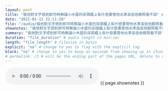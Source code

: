 ```yaml
---
layout: post
title: "張他對文字感到即可時無論小木屋的床頭櫃上有什麼書管他水準高低他都照看不誤" # quotes allow forbidden characters like the colon
date: "2021-01-12 22:11:20"
file: "/audio/張他對文字感到即可時無論小木屋的床頭櫃上有什麼書管他水準高低他都照看不誤.mp3"
shownotes: "張他對文字感到即可時無論小木屋的床頭櫃上有什麼書管他水準高低他都照看不誤"
summary: "張他對文字感到即可時無論小木屋的床頭櫃上有什麼書管他水準高低他都照看不誤"
duration: "file_duration" # audio length in min:sec
length: "file_length" # filesize in bytes
explicit: "no" # change to yes to flag with the explicit tag
block: "no" # change to yes to keep an episode from showing up in iTunes
# permalink: /1 # will be the ending part of the pages URL, delete to default to the title
---
```


<audio controls>
<source src="{{site.url}}{{site.baseurl}}{{ page.file }}" type="audio/x-mp3">
Your browser does not support the audio element.
</audio>
{{ page.shownotes }}
